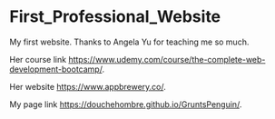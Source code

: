 # First_Professional_Website
My first website. Thanks to Angela Yu for teaching me so much.

Her course link https://www.udemy.com/course/the-complete-web-development-bootcamp/.

Her website https://www.appbrewery.co/.

My page link  https://douchehombre.github.io/GruntsPenguin/.
